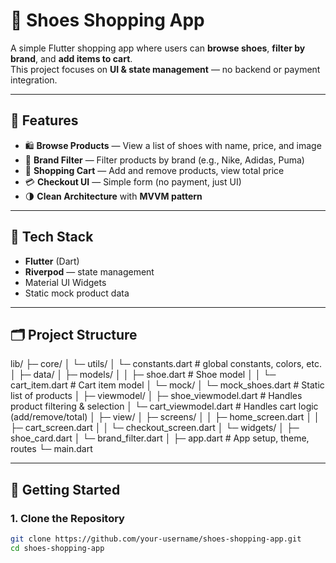 # 👟 Shoes Shopping App

A simple Flutter shopping app where users can **browse shoes**, **filter by brand**, and **add items to cart**.  
This project focuses on **UI & state management** — no backend or payment integration.

---

## 🧭 Features

- 🛍 **Browse Products** — View a list of shoes with name, price, and image  
- 🧢 **Brand Filter** — Filter products by brand (e.g., Nike, Adidas, Puma)  
- 🛒 **Shopping Cart** — Add and remove products, view total price  
- 💳 **Checkout UI** — Simple form (no payment, just UI)  
- 🌗 **Clean Architecture** with **MVVM pattern**

---

## 🧰 Tech Stack

- **Flutter** (Dart)
- **Riverpod** — state management
- Material UI Widgets
- Static mock product data

---

## 🗂 Project Structure
lib/
├─ core/
│  └─ utils/
│     └─ constants.dart          # global constants, colors, etc.
│
├─ data/
│  ├─ models/
│  │  ├─ shoe.dart              # Shoe model
│  │  └─ cart_item.dart         # Cart item model
│  └─ mock/
│     └─ mock_shoes.dart       # Static list of products
│
├─ viewmodel/
│  ├─ shoe_viewmodel.dart      # Handles product filtering & selection
│  └─ cart_viewmodel.dart      # Handles cart logic (add/remove/total)
│
├─ view/
│  ├─ screens/
│  │  ├─ home_screen.dart
│  │  ├─ cart_screen.dart
│  │  └─ checkout_screen.dart
│  └─ widgets/
│     ├─ shoe_card.dart
│     └─ brand_filter.dart
│
├─ app.dart                    # App setup, theme, routes
└─ main.dart

---

## 🚀 Getting Started

### 1. Clone the Repository
```bash
git clone https://github.com/your-username/shoes-shopping-app.git
cd shoes-shopping-app
